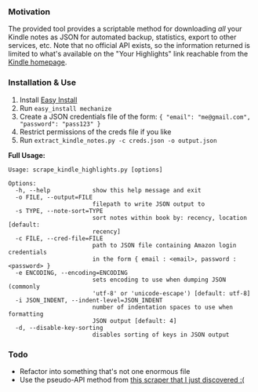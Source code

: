 ### Motivation
The provided tool provides a scriptable method for downloading _all_ your Kindle notes as JSON for automated backup, statistics, export to other services, etc. Note that no official API exists, so the information returned is limited to what's available on the "Your Highlights" link reachable from the [Kindle homepage](kindle.amazon.com).

### Installation & Use
1. Install [Easy Install](http://peak.telecommunity.com/DevCenter/EasyInstall#installing-easy-install)
2. Run ``easy_install mechanize``
3. Create a JSON credentials file of the form: `` { "email": "me@gmail.com", "password": "pass123" } ``
4. Restrict permissions of the creds file if you like
5. Run ``extract_kindle_notes.py -c creds.json -o output.json``
    
**Full Usage:**
```
Usage: scrape_kindle_highlights.py [options]

Options:
  -h, --help            show this help message and exit
  -o FILE, --output=FILE
                        filepath to write JSON output to
  -s TYPE, --note-sort=TYPE
                        sort notes within book by: recency, location [default:
                        recency]
  -c FILE, --cred-file=FILE
                        path to JSON file containing Amazon login credentials
                        in the form { email : <email>, password : <password> }
  -e ENCODING, --encoding=ENCODING
                        sets encoding to use when dumping JSON (commonly
                        'utf-8' or 'unicode-escape') [default: utf-8]
  -i JSON_INDENT, --indent-level=JSON_INDENT
                        number of indentation spaces to use when formatting
                        JSON output [default: 4]
  -d, --disable-key-sorting
                        disables sorting of keys in JSON output
```

### Todo
* Refactor into something that's not one enormous file
* Use the pseudo-API method from [this scraper that I just discovered :(](https://github.com/speric/kindle-highlights)
